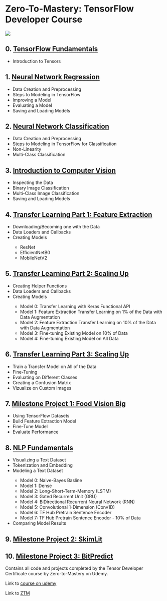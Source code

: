 # Zero-To-Mastery: TensorFlow Developer Course
<p align="left">
  <a href="https://skillicons.dev">
    <img src="https://skillicons.dev/icons?i=tensorflow" heigth="300"/>
  </a>
</p>

## 0. [TensorFlow Fundamentals](https://github.com/cgrundman/ZTM-TensorFlow-Developer/blob/main/00_tensorflow_fundamentals.ipynb)

<ul>
  <li>Introduction to Tensors</li>
</ul>

## 1. [Neural Network Regression](https://github.com/cgrundman/ZTM-TensorFlow-Developer/blob/main/01_neural_network_regression_with_tensorflow.ipynb)

<ul>
  <li>Data Creation and Preprocessing</li>
  <li>Steps to Modeling in TensorFlow</li>
  <li>Improving a Model</li>
  <li>Evaluating a Model</li>
  <li>Saving and Loading Models</li>
</ul>

## 2. [Neural Network Classification](https://github.com/cgrundman/ZTM-TensorFlow-Developer/blob/main/02_neural_network_classification_with_tensorflow.ipynb)

<ul>
  <li>Data Creation and Preprocessing</li>
  <li>Steps to Modeling in TensorFlow for Classification</li>
  <li>Non-Linearity</li>
  <li>Multi-Class Classification</li>
</ul>

## 3. [Introduction to Computer Vision](https://github.com/cgrundman/ZTM-TensorFlow-Developer/blob/main/03_introduction_to_computer_vision_in_tensorflow_.ipynb)

<ul>
  <li>Inspecting the Data</li>
  <li>Binary Image Classification</li>
  <li>Multi-Class Image Classification</li>
  <li>Saving and Loading Models</li>
</ul>

## 4. [Transfer Learning Part 1: Feature Extraction](https://github.com/cgrundman/ZTM-TensorFlow-Developer/blob/main/04_transfer_learning_part_1_feature_extraction.ipynb)

<ul>
  <li>Downloading/Becoming one with the Data</li>
  <li>Data Loaders and Callbacks</li>
  <li>Creating Models</li>
  <ul>
    <li>ResNet</li>
    <li>EfficientNetB0</li>
    <li>MobileNetV2</li>
  </ul>
</ul>

## 5. [Transfer Learning Part 2: Scaling Up](https://github.com/cgrundman/ZTM-TensorFlow-Developer/blob/main/05_transfer_learning_part_2_fine_tuning.ipynb)

<ul>
  <li>Creating Helper Functions</li>
  <li>Data Loaders and Callbacks</li>
  <li>Creating Models</li>
  <ul>
    <li>Model 0: Transfer Learning with Keras Functional API</li>
    <li>Model 1: Feature Extraction Transfer Learning on 1% of the Data with Data Augmentation</li>
    <li>Model 2: Feature Extraction Transfer Learning on 10% of the Data with Data Augmentation</li>
    <li>Model 3: Fine-tuning Existing Model on 10% of Data</li>
    <li>Model 4: Fine-tuning Existing Model on All Data</li>
  </ul>
</ul>

## 6. [Transfer Learning Part 3: Scaling Up](https://github.com/cgrundman/ZTM-TensorFlow-Developer/blob/main/06_transfer_learning_part_3_scaling_up.ipynb)

<ul>
  <li>Train a Transfer Model on All of the Data</li>
  <li>Fine-Tuning</li>
  <li>Evaluating on Different Classes</li>
  <li>Creating a Confusion Matrix</li>
  <li>Vizualize on Custom Images</li>
</ul>

## 7. [Milestone Project 1: Food Vision Big](https://github.com/cgrundman/ZTM-TensorFlow-Developer/blob/main/07_milestone_project_1_food_vision_big.ipynb)

<ul>
  <li>Using TensorFlow Datasets</li>
  <li>Build Feature Extraction Model</li>
  <li>Fine-Tune Model</li>
  <li>Evaluate Performance</li>
</ul>

## 8. [NLP Fundamentals](https://github.com/cgrundman/ZTM-TensorFlow-Developer/blob/main/08_nlp_fundamentals_in_tensorflow.ipynb)

<ul>
  <li>Visualizing a Text Dataset</li>
  <li>Tokenization and Embedding</li>
  <li>Modeling a Text Dataset</li>
  <ul>
    <li>Model 0: Naive-Bayes Basline </li>
    <li>Model 1: Dense </li>
    <li>Model 2: Long-Short-Term-Memory (LSTM)</li>
    <li>Model 3: Gated Recurrent Unit (GRU)</li>
    <li>Model 4: BiDirectional Recurrent Neural Network (RNN)</li>
    <li>Model 5: Convolutional 1-Dimension (Conv1D)</li>
    <li>Model 6: TF Hub Pretrain Sentence Encoder</li>
    <li>Model 7: TF Hub Pretrain Sentence Encoder - 10% of Data</li>
  </ul>
  <li>Comparing Model Results</li>
</ul>

## 9. [Milestone Project 2: SkimLit](https://github.com/cgrundman/ZTM-TensorFlow-Developer/blob/main/09_milestone_project_2_skimlit.ipynb)
## 10. [Milestone Project 3: BitPredict](https://github.com/cgrundman/ZTM-TensorFlow-Developer/blob/main/10_milestone_project_3_bitpredict.ipynb)

Contains all code and projects completed by the Tensor Developer Certificate course by Zero-to-Mastery on Udemy.

Link to [course on udemy](https://www.udemy.com/course/tensorflow-developer-certificate-machine-learning-zero-to-mastery/)

Link to [ZTM](https://zerotomastery.io/)
